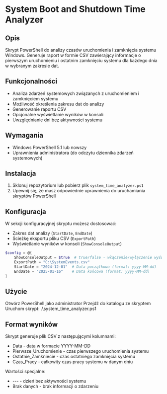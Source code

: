 # System Boot and Shutdown Time Analyzer

## Opis
Skrypt PowerShell do analizy czasów uruchomienia i zamknięcia systemu Windows. Generuje raport w formie CSV zawierający informacje o pierwszym uruchomieniu i ostatnim zamknięciu systemu dla każdego dnia w wybranym zakresie dat.

## Funkcjonalności
- Analiza zdarzeń systemowych związanych z uruchomieniem i zamknięciem systemu
- Możliwość określenia zakresu dat do analizy
- Generowanie raportu CSV
- Opcjonalne wyświetlanie wyników w konsoli
- Uwzględnianie dni bez aktywności systemu

## Wymagania
- Windows PowerShell 5.1 lub nowszy
- Uprawnienia administratora (do odczytu dziennika zdarzeń systemowych)

## Instalacja
1. Sklonuj repozytorium lub pobierz plik `system_time_analyzer.ps1`
2. Upewnij się, że masz odpowiednie uprawnienia do uruchamiania skryptów PowerShell

## Konfiguracja
W sekcji konfiguracyjnej skryptu możesz dostosować:
- Zakres dat analizy (`StartDate`, `EndDate`)
- Ścieżkę eksportu pliku CSV (`ExportPath`)
- Wyświetlanie wyników w konsoli (`ShowConsoleOutput`)

```powershell
$config = @{
    ShowConsoleOutput = $true  # true/false - włączenie/wyłączenie wyświetlania w konsoli
    ExportPath = "C:\SystemEvents.csv"
    StartDate = "2024-12-01"  # Data początkowa (format: yyyy-MM-dd)
    EndDate = "2025-01-16"    # Data końcowa (format: yyyy-MM-dd)
}
```

## Użycie
Otwórz PowerShell jako administrator
Przejdź do katalogu ze skryptem
Uruchom skrypt:
.\system_time_analyzer.ps1

## Format wyników
Skrypt generuje plik CSV z następującymi kolumnami:
- Data - data w formacie YYYY-MM-DD
- Pierwsze_Uruchomienie - czas pierwszego uruchomienia systemu
- Ostatnie_Zamkniecie - czas ostatniego zamknięcia systemu
- Czas_Pracy - całkowity czas pracy systemu w danym dniu

Wartości specjalne:
- --- - dzień bez aktywności systemu
- Brak danych - brak informacji o zdarzeniu

